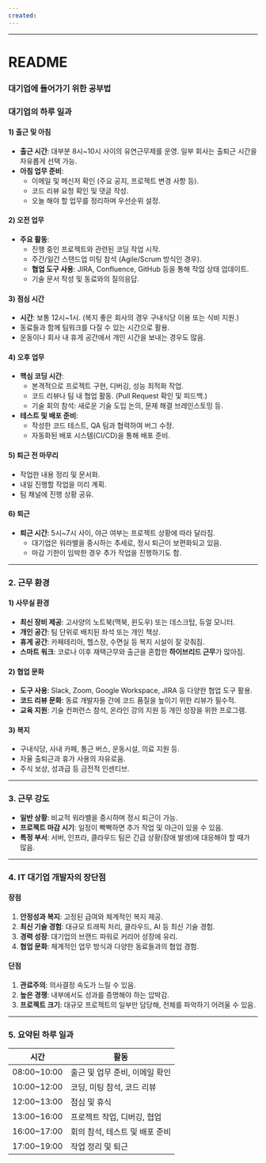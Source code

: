 ```yaml
---
created:
---
```

---
# **README**



### **대기업에 들어가기 위한 공부법**


### **대기업의 하루 일과**

#### **1) 출근 및 아침**

- **출근 시간**: 대부분 8시~10시 사이의 유연근무제를 운영. 일부 회사는 출퇴근 시간을 자유롭게 선택 가능.
- **아침 업무 준비**:
    - 이메일 및 메신저 확인 (주요 공지, 프로젝트 변경 사항 등).
    - 코드 리뷰 요청 확인 및 댓글 작성.
    - 오늘 해야 할 업무를 정리하며 우선순위 설정.

#### **2) 오전 업무**

- **주요 활동**:
    - 진행 중인 프로젝트와 관련된 코딩 작업 시작.
    - 주간/일간 스탠드업 미팅 참석 (Agile/Scrum 방식인 경우).
    - **협업 도구 사용**: JIRA, Confluence, GitHub 등을 통해 작업 상태 업데이트.
    - 기술 문서 작성 및 동료와의 질의응답.

#### **3) 점심 시간**

- **시간**: 보통 12시~1시. (복지 좋은 회사의 경우 구내식당 이용 또는 식비 지원.)
- 동료들과 함께 팀워크를 다질 수 있는 시간으로 활용.
- 운동이나 회사 내 휴게 공간에서 개인 시간을 보내는 경우도 많음.

#### **4) 오후 업무**

- **핵심 코딩 시간**:
    - 본격적으로 프로젝트 구현, 디버깅, 성능 최적화 작업.
    - 코드 리뷰나 팀 내 협업 활동. (Pull Request 확인 및 피드백.)
    - 기술 회의 참석: 새로운 기술 도입 논의, 문제 해결 브레인스토밍 등.
- **테스트 및 배포 준비**:
    - 작성한 코드 테스트, QA 팀과 협력하여 버그 수정.
    - 자동화된 배포 시스템(CI/CD)을 통해 배포 준비.

#### **5) 퇴근 전 마무리**

- 작업한 내용 정리 및 문서화.
- 내일 진행할 작업을 미리 계획.
- 팀 채널에 진행 상황 공유.

#### **6) 퇴근**

- **퇴근 시간**: 5시~7시 사이, 야근 여부는 프로젝트 상황에 따라 달라짐.
    - 대기업은 워라밸을 중시하는 추세로, 정시 퇴근이 보편화되고 있음.
    - 마감 기한이 임박한 경우 추가 작업을 진행하기도 함.

---

### **2. 근무 환경**

#### **1) 사무실 환경**

- **최신 장비 제공**: 고사양의 노트북(맥북, 윈도우) 또는 데스크탑, 듀얼 모니터.
- **개인 공간**: 팀 단위로 배치된 좌석 또는 개인 책상.
- **휴게 공간**: 카페테리아, 헬스장, 수면실 등 복지 시설이 잘 갖춰짐.
- **스마트 워크**: 코로나 이후 재택근무와 출근을 혼합한 **하이브리드 근무**가 많아짐.

#### **2) 협업 문화**

- **도구 사용**: Slack, Zoom, Google Workspace, JIRA 등 다양한 협업 도구 활용.
- **코드 리뷰 문화**: 동료 개발자들 간에 코드 품질을 높이기 위한 리뷰가 필수적.
- **교육 지원**: 기술 컨퍼런스 참석, 온라인 강의 지원 등 개인 성장을 위한 프로그램.

#### **3) 복지**

- 구내식당, 사내 카페, 통근 버스, 운동시설, 의료 지원 등.
- 자율 출퇴근과 휴가 사용의 자유로움.
- 주식 보상, 성과급 등 금전적 인센티브.

---

### **3. 근무 강도**

- **일반 상황**: 비교적 워라밸을 중시하며 정시 퇴근이 가능.
- **프로젝트 마감 시기**: 일정이 빡빡하면 추가 작업 및 야근이 있을 수 있음.
- **특정 부서**: 서버, 인프라, 클라우드 팀은 긴급 상황(장애 발생)에 대응해야 할 때가 많음.

---

### **4. IT 대기업 개발자의 장단점**

#### **장점**

1. **안정성과 복지**: 고정된 급여와 체계적인 복지 제공.
2. **최신 기술 경험**: 대규모 트래픽 처리, 클라우드, AI 등 최신 기술 경험.
3. **경력 성장**: 대기업의 브랜드 파워로 커리어 성장에 유리.
4. **협업 문화**: 체계적인 업무 방식과 다양한 동료들과의 협업 경험.

#### **단점**

1. **관료주의**: 의사결정 속도가 느릴 수 있음.
2. **높은 경쟁**: 내부에서도 성과를 증명해야 하는 압박감.
3. **프로젝트 크기**: 대규모 프로젝트의 일부만 담당해, 전체를 파악하기 어려울 수 있음.

---

### **5. 요약된 하루 일과**

|시간|활동|
|---|---|
|08:00~10:00|출근 및 업무 준비, 이메일 확인|
|10:00~12:00|코딩, 미팅 참석, 코드 리뷰|
|12:00~13:00|점심 및 휴식|
|13:00~16:00|프로젝트 작업, 디버깅, 협업|
|16:00~17:00|회의 참석, 테스트 및 배포 준비|
|17:00~19:00|작업 정리 및 퇴근|